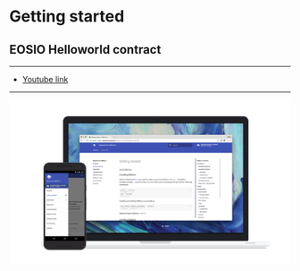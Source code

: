 # Getting started

## EOSIO Helloworld contract
---

* [Youtube link][1]

---

[![Material for MkDocs](assets/images/material.png)](assets/images/material.png)

  [1]: https://www.youtube.com/watch?v=vR7DKLOwus8
